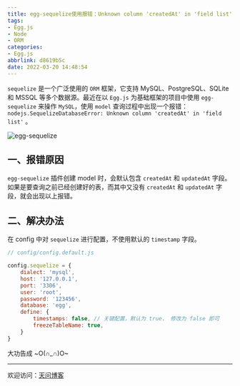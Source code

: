 ```yaml
---
title: egg-sequelize使用报错：Unknown column 'createdAt' in 'field list'
tags:
- Egg.js
- Node
- ORM
categories:
- Egg.js
abbrlink: d8619b5c
date: 2022-03-20 14:48:54
---
```


`sequelize` 是一个广泛使用的 `ORM` 框架，它支持 MySQL、PostgreSQL、SQLite 和 MSSQL 等多个数据源。最近在以 `Egg.js` 为基础框架的项目中使用 `egg-sequelize` 来操作 `MySQL`，使用 `model` 查询过程中出现一个报错：`nodejs.SequelizeDatabaseError: Unknown column 'createdAt' in 'field list'` 。

![egg-sequelize](https://tiven.cn/static/img/img-mysql-01-qhgrxcLM0m13IzfuSRqE3.jpg)

[//]: # (<!-- more -->)

## 一、报错原因

`egg-sequelize` 插件创建 model 时，会默认包含 `createdAt` 和  `updatedAt` 字段。如果是要查询之前已经创建好的表，而其中又没有 `createdAt` 和  `updatedAt` 字段，就会出现以上报错。

## 二、解决办法

在 config 中对 `sequelize` 进行配置，不使用默认的 `timestamp` 字段。

```js
// config/config.default.js

config.sequelize = {
    dialect: 'mysql',
    host: '127.0.0.1',
    port: '3306',
    user: 'root',
    password: '123456',
    database: 'egg',
    define: {
        timestamps: false, // 关键配置，默认为 true， 修改为 false 即可
        freezeTableName: true,
    }
}
```

大功告成 ~O(∩_∩)O~

---

欢迎访问：[天问博客](https://tiven.cn/p/d8619b5c/ "天问博客")
